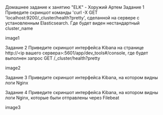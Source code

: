 Домашнее задание к занятию "ELK" - Хоружий Артем
Задание 1
Приведите скриншот команды 'curl -X GET 'localhost:9200/_cluster/health?pretty', сделанной на сервере с установленным Elasticsearch. Где будет виден нестандартный cluster_name

image1

Задание 2
Приведите скриншот интерфейса Kibana на странице http://<ip вашего сервера>:5601/app/dev_tools#/console, где будет выполнен запрос GET /_cluster/health?pretty

image2

Задание 3
Приведите скриншот интерфейса Kibana, на котором видны логи Nginx



Задание 4
Приведите скриншот интерфейса Kibana, на котором видны логи Nginx, которые были отправлены через Filebeat

image3
